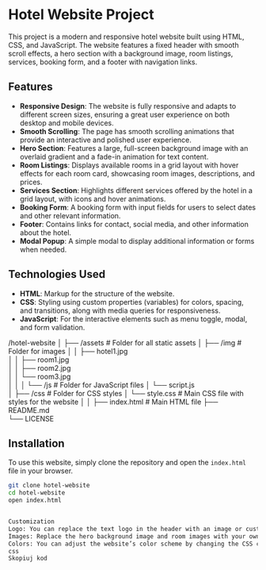 # Hotel Website Project

This project is a modern and responsive hotel website built using HTML, CSS, and JavaScript. The website features a fixed header with smooth scroll effects, a hero section with a background image, room listings, services, booking form, and a footer with navigation links.

## Features

- **Responsive Design**: The website is fully responsive and adapts to different screen sizes, ensuring a great user experience on both desktop and mobile devices.
- **Smooth Scrolling**: The page has smooth scrolling animations that provide an interactive and polished user experience.
- **Hero Section**: Features a large, full-screen background image with an overlaid gradient and a fade-in animation for text content.
- **Room Listings**: Displays available rooms in a grid layout with hover effects for each room card, showcasing room images, descriptions, and prices.
- **Services Section**: Highlights different services offered by the hotel in a grid layout, with icons and hover animations.
- **Booking Form**: A booking form with input fields for users to select dates and other relevant information.
- **Footer**: Contains links for contact, social media, and other information about the hotel.
- **Modal Popup**: A simple modal to display additional information or forms when needed.

## Technologies Used

- **HTML**: Markup for the structure of the website.
- **CSS**: Styling using custom properties (variables) for colors, spacing, and transitions, along with media queries for responsiveness.
- **JavaScript**: For the interactive elements such as menu toggle, modal, and form validation.

/hotel-website
│
├── /assets                # Folder for all static assets
│   ├── /img               # Folder for images
│   │   ├── hotel1.jpg     
│   │   ├── room1.jpg      
│   │   ├── room2.jpg      
│   │   └── room3.jpg   
│   │
│   └── /js                # Folder for JavaScript files
│       └── script.js      
│
├── /css                    # Folder for CSS styles
│   └── style.css           # Main CSS file with styles for the website
│
│
├── index.html              # Main HTML file
├── README.md               
└── LICENSE                 



## Installation

To use this website, simply clone the repository and open the `index.html` file in your browser.

```bash
git clone hotel-website
cd hotel-website
open index.html


Customization
Logo: You can replace the text logo in the header with an image or custom branding.
Images: Replace the hero background image and room images with your own.
Colors: You can adjust the website’s color scheme by changing the CSS custom properties defined in the :root selector.
css
Skopiuj kod
